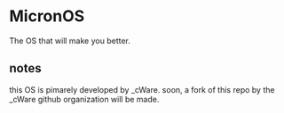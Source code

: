 # MicronOS
The OS that will make you better.
## notes
this OS is pimarely developed by _cWare. soon, a fork of this repo by the _cWare github organization will be made.

